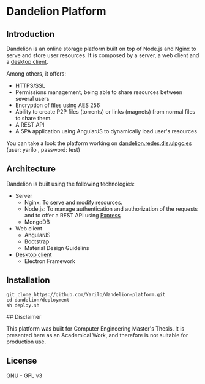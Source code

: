 
# Dandelion Platform


## Introduction

Dandelion is an online storage platform built on top of Node.js and Nginx to serve and store user resources. It is
composed by a server, a web client and a [desktop client](https://github.com/Yarilo/dandelion-desktop).

Among others, it offers:
 - HTTPS/SSL
 - Permissions management, being able to share resources between several users
 - Encryption of files using AES 256
 - Ability to create P2P files (torrents) or links (magnets) from normal files to share them.
 - A REST API
 - A SPA application using AngularJS to dynamically load user's resources
 
You can take a look the platform working on [dandelion.redes.dis.ulpgc.es](http://dandelion.redes.dis.ulpgc.es) (user: yarilo , password: test)
## Architecture

Dandelion is built using the following technologies:
 - Server
	- Nginx: To serve and modify resources.
	- Node.js: To manage authentication and authorization of the requests and to offer a REST API using [Express](http://expressjs.com/)
	- MongoDB
 - Web client
	- AngularJS
	- Bootstrap
	- Material Design Guidelins
 -	[Desktop client](https://github.com/Yarilo/dandelion-desktop)
 	- Electron Framework

## Installation


````
git clone https://github.com/Yarilo/dandelion-platform.git
cd dandelion/deployment
sh deploy.sh
````

## Disclaimer

This platform was built for Computer Engineering Master's Thesis. It is presented here as an Academical Work, and therefore is not suitable for production use.

## License
GNU - GPL v3
